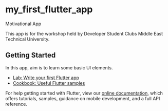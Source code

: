 # my_first_flutter_app

Motivational App

This app is for the workshop held by Developer Student Clubs Middle East Technical University.

## Getting Started

In this app, aim is to learn some basic UI elements.


- [Lab: Write your first Flutter app](https://flutter.dev/docs/get-started/codelab)
- [Cookbook: Useful Flutter samples](https://flutter.dev/docs/cookbook)

For help getting started with Flutter, view our
[online documentation](https://flutter.dev/docs), which offers tutorials,
samples, guidance on mobile development, and a full API reference.
